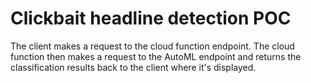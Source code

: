# Clickbait headline detection POC

The client makes a request to the cloud function endpoint. The cloud function then makes a request to the AutoML endpoint and returns the classification results back to the client where it's displayed.

